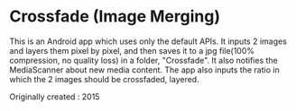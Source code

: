 # Crossfade (Image Merging)
This is an Android app which uses only the default APIs.
It inputs 2 images and layers them pixel by pixel, and then saves it to a jpg file(100% compression, no quality loss) in a folder, "Crossfade". It also notifies the MediaScanner about new media content.
The app also inputs the ratio in which the 2 images should be crossfaded, layered.

Originally created : 2015
